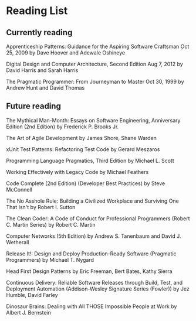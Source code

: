 Reading List
======

Currently reading
---

Apprenticeship Patterns: Guidance for the Aspiring Software Craftsman Oct 25, 2009
by Dave Hoover and Adewale Oshineye

Digital Design and Computer Architecture, Second Edition Aug 7, 2012
by David Harris and Sarah Harris

The Pragmatic Programmer: From Journeyman to Master Oct 30, 1999
by Andrew Hunt and David Thomas

Future reading
---

The Mythical Man-Month: Essays on Software Engineering, Anniversary Edition (2nd Edition)
by Frederick P. Brooks Jr.

The Art of Agile Development
by James Shore, Shane Warden

xUnit Test Patterns: Refactoring Test Code
by Gerard Meszaros

Programming Language Pragmatics, Third Edition by Michael L. Scott

Working Effectively with Legacy Code
by Michael Feathers

Code Complete (2nd Edition) (Developer Best Practices)
by Steve McConnell

The No Asshole Rule: Building a Civilized Workplace and Surviving One That Isn't
by Robert I. Sutton

The Clean Coder: A Code of Conduct for Professional Programmers (Robert C. Martin Series)
by Robert C. Martin

Computer Networks (5th Edition) by Andrew S. Tanenbaum and David J. Wetherall

Release It!: Design and Deploy Production-Rea​dy Software (Pragmatic Programmers)
by Michael T. Nygard

Head First Design Patterns
by Eric Freeman, Bert Bates, Kathy Sierra

Continuous Delivery: Reliable Software Releases through Build, Test, and Deployment Automation (Addison-Wesle​y Signature Series (Fowler))
by Jez Humble, David Farley

Dinosaur Brains: Dealing with All THOSE Impossible People at Work
by Albert J. Bernstein